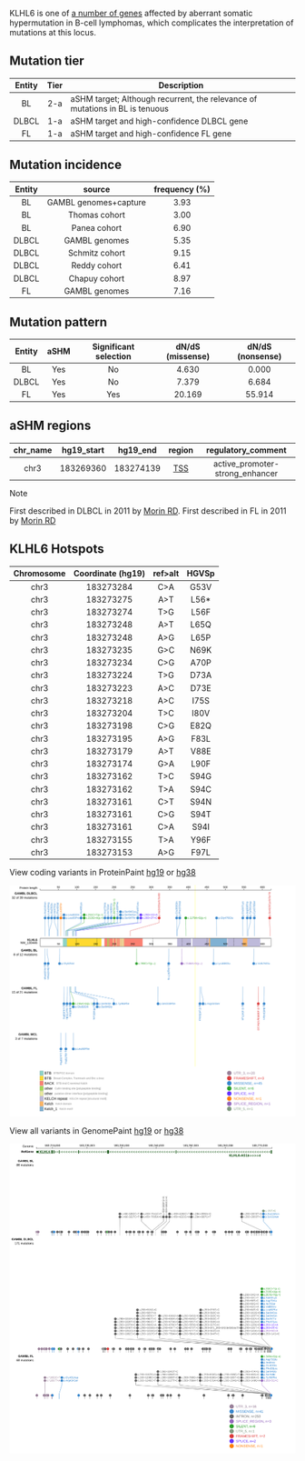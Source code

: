 KLHL6 is one of [a number of genes](https://github.com/morinlab/LLMPP/wiki/ashm) affected by aberrant somatic hypermutation in B-cell lymphomas, which complicates the interpretation of mutations at this locus.

## Mutation tier

|Entity|Tier|Description                           |
|:------:|:----:|--------------------------------------|
|BL    |2-a | aSHM target; Although recurrent, the relevance of mutations in BL is tenuous |
|DLBCL |1-a | aSHM target and high-confidence DLBCL gene            |
|FL    |1-a | aSHM target and high-confidence FL gene               |
## Mutation incidence

|Entity|source               |frequency (%)|
|:------:|:---------------------:|:-------------:|
|BL    |GAMBL genomes+capture|3.93         |
|BL    |Thomas cohort        |3.00         |
|BL    |Panea cohort         |6.90         |
|DLBCL |GAMBL genomes        |5.35         |
|DLBCL |Schmitz cohort       |9.15         |
|DLBCL |Reddy cohort         |6.41         |
|DLBCL |Chapuy cohort        |8.97         |
|FL    |GAMBL genomes        |7.16         |

## Mutation pattern

|Entity|aSHM|Significant selection|dN/dS (missense)|dN/dS (nonsense)|
|:------:|:----:|:---------------------:|:----------------:|:----------------:|
|BL    |Yes |No                   | 4.630          | 0.000          |
|DLBCL |Yes |No                   | 7.379          | 6.684          |
|FL    |Yes |Yes                  |20.169          |55.914          |

## aSHM regions

|chr_name|hg19_start|hg19_end |region                                                                                     |regulatory_comment             |
|:--------:|:----------:|:---------:|:-------------------------------------------------------------------------------------------:|:-------------------------------:|
|chr3    |183269360 |183274139|[TSS](https://genome.ucsc.edu/s/rdmorin/GAMBL%20hg19?position=chr3%3A183269360%2D183274139)|active_promoter-strong_enhancer|

> [!NOTE]
> First described in DLBCL in 2011 by [Morin RD](https://pubmed.ncbi.nlm.nih.gov/21796119). First described in FL in 2011 by [Morin RD](https://pubmed.ncbi.nlm.nih.gov/21796119)

 ## KLHL6 Hotspots

| Chromosome |Coordinate (hg19) | ref>alt | HGVSp | 
 | :---:| :---: | :--: | :---: |
| chr3 | 183273284 | C>A | G53V |
| chr3 | 183273275 | A>T | L56* |
| chr3 | 183273274 | T>G | L56F |
| chr3 | 183273248 | A>T | L65Q |
| chr3 | 183273248 | A>G | L65P |
| chr3 | 183273235 | G>C | N69K |
| chr3 | 183273234 | C>G | A70P |
| chr3 | 183273224 | T>G | D73A |
| chr3 | 183273223 | A>C | D73E |
| chr3 | 183273218 | A>C | I75S |
| chr3 | 183273204 | T>C | I80V |
| chr3 | 183273198 | C>G | E82Q |
| chr3 | 183273195 | A>G | F83L |
| chr3 | 183273179 | A>T | V88E |
| chr3 | 183273174 | G>A | L90F |
| chr3 | 183273162 | T>C | S94G |
| chr3 | 183273162 | T>A | S94C |
| chr3 | 183273161 | C>T | S94N |
| chr3 | 183273161 | C>G | S94T |
| chr3 | 183273161 | C>A | S94I |
| chr3 | 183273155 | T>A | Y96F |
| chr3 | 183273153 | A>G | F97L |

View coding variants in ProteinPaint [hg19](https://www.bcgsc.ca/downloads/morinlab/GAMBL/test/genes/KLHL6_protein.html)  or [hg38](https://www.bcgsc.ca/downloads/morinlab/GAMBL/test/genes/KLHL6_protein_hg38.html)

![image](images/proteinpaint/KLHL6_NM_130446.svg)

View all variants in GenomePaint [hg19](https://www.bcgsc.ca/downloads/morinlab/GAMBL/test/genes/KLHL6.html)  or [hg38](https://www.bcgsc.ca/downloads/morinlab/GAMBL/test/genes/KLHL6_hg38.html)

![image](images/proteinpaint/KLHL6.svg)
